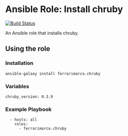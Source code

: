 # Ansible Role: Install chruby
[![Build Status](https://travis-ci.org/ferrarimarco/ansible-role-chruby.svg?branch=master)](https://travis-ci.org/ferrarimarco/ansible-role-chruby)

An Ansible role that installs chruby.

## Using the role
### Installation
```
ansible-galaxy install ferrarimarco.chruby
```

### Variables
```
chruby_version: 0.3.9
```

### Example Playbook
```
  - hosts: all
    roles:
      - ferrarimarco.chruby
```
